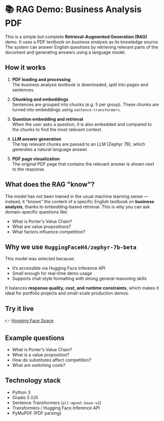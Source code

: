 # 📚 **RAG Demo: Business Analysis PDF**

This is a simple but complete **Retrieval-Augmented Generation (RAG)** demo. It uses a PDF textbook on _business analysis_ as its knowledge source. The system can answer English questions by retrieving relevant parts of the document and generating answers using a language model.

## **How it works**

1. **PDF loading and processing**  
   The business analysis textbook is downloaded, split into pages and sentences.

2. **Chunking and embeddings**  
   Sentences are grouped into chunks (e.g. 5 per group). These chunks are turned into embeddings using `sentence-transformers`.

3. **Question embedding and retrieval**  
   When the user asks a question, it is also embedded and compared to the chunks to find the most relevant context.

4. **LLM answer generation**  
   The top relevant chunks are passed to an LLM (Zephyr 7B), which generates a natural language answer.

5. **PDF page visualization**  
   The original PDF page that contains the relevant answer is shown next to the response.

## **What does the RAG "know"?**

The model has not been trained in the usual machine learning sense — instead, it "knows" the content of a specific English textbook on **business analysis**, thanks to embedding-based retrieval. This is why you can ask domain-specific questions like:

- What is Porter's Value Chain?
- What are value propositions?
- What factors influence competition?

## **Why we use `HuggingFaceH4/zephyr-7b-beta`**

This model was selected because:

- It’s accessible via Hugging Face Inference API
- Small enough for real-time demo usage
- Supports chat-style formatting with strong general reasoning skills

It balances **response quality, cost, and runtime constraints**, which makes it ideal for portfolio projects and small-scale production demos.

## **Try it live**

👉 [Hugging Face Space](hhttps://huggingface.co/spaces/DanielSokach/RAG)

## **Example questions**

- What is Porter's Value Chain?
- What is a value proposition?
- How do substitutes affect competition?
- What are switching costs?

## **Technology stack**

- Python 3
- Gradio 5 (UI)
- Sentence Transformers (`all-mpnet-base-v2`)
- Transformers / Hugging Face Inference API
- PyMuPDF (PDF parsing)
